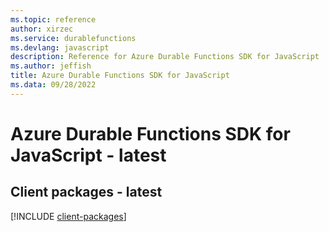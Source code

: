 ```yaml
---
ms.topic: reference
author: xirzec
ms.service: durablefunctions
ms.devlang: javascript
description: Reference for Azure Durable Functions SDK for JavaScript
ms.author: jeffish
title: Azure Durable Functions SDK for JavaScript
ms.data: 09/28/2022
---
```

# Azure Durable Functions SDK for JavaScript - latest

## Client packages - latest
[!INCLUDE [client-packages](durable-functions-client-index.md)]